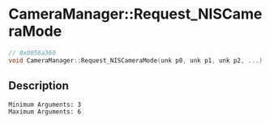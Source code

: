 # CameraManager::Request_NISCameraMode
```c
// 0x0056a360
void CameraManager::Request_NISCameraMode(unk p0, unk p1, unk p2, ...)
```
## Description
```
Minimum Arguments: 3
Maximum Arguments: 6
```
